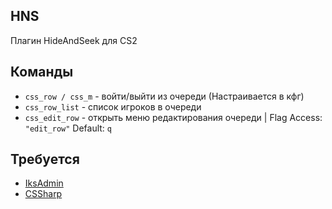 ## HNS
Плагин HideAndSeek для CS2
## Команды
- `css_row / css_m` - войти/выйти из очереди (Настраивается в кфг) 
- `css_row_list` - список игроков в очереди
- `css_edit_row` - открыть меню редактирования очереди | Flag Access: `"edit_row"` Default: `q`
## Требуется
- [IksAdmin](https://csdevs.net/resources/iks-admin.561/)
- [CSSharp](https://docs.cssharp.dev/index.html)
